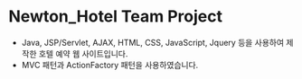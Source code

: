 # Newton_Hotel Team Project

- Java, JSP/Servlet, AJAX, HTML, CSS, JavaScript, Jquery 등을 사용하여 제작한 호텔 예약 웹 사이트입니다.
- MVC 패턴과 ActionFactory 패턴을 사용하였습니다.
